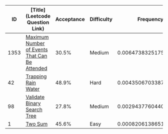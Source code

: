 |ID|[Title](Leetcode Question Link)|Acceptance|Difficulty|Frequency|
|----|-----|----|---|---|
|1353|[Maximum Number of Events That Can Be Attended]( https://leetcode.com/problems/maximum-number-of-events-that-can-be-attended)|30.5%|Medium|0.006473832517571056|
|42|[Trapping Rain Water]( https://leetcode.com/problems/trapping-rain-water)|48.9%|Hard|0.004350670338744988|
|98|[Validate Binary Search Tree]( https://leetcode.com/problems/validate-binary-search-tree)|27.8%|Medium|0.002943776044013381|
|1|[Two Sum]( https://leetcode.com/problems/two-sum)|45.6%|Easy|0.0008206138651873125|
